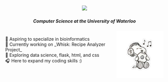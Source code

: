 <div align="center">
  <h2><a href="https://git.io/typing-svg"><img src="https://readme-typing-svg.demolab.com?font=Playfair+Display&size=30&pause=500&color=6BB0F7&center=true&vCenter=true&random=false&width=435&height=33&lines=Hey+I'm+Angela+%E2%9C%A7"/></a></h2>
  <h5> Computer Science at the University of Waterloo</h5>
</div>


<img align="right" src="https://github.com/angelajinn/angelajinn/blob/main/snoopy" width=150></img>
<div align="left">
<br>
🐋 Aspiring to specialize in bioinformatics
<br>
🫧 Currently working on _Whisk: Recipe Analyzer Project_
<br>
🌊 Exploring data science, flask, html, and css
<br>
🎧 Here to expand my coding skills :)
</div>



<!--
**angelajinn/angelajinn** is a ✨ _special_ ✨ repository because its `README.md` (this file) appears on your GitHub profile.

Here are some ideas to get you started:

- 🔭 I’m currently working on ...
- 🌱 I’m currently learning ...
- 👯 I’m looking to collaborate on ...
- 🤔 I’m looking for help with ...
- 💬 Ask me about ...
- 📫 How to reach me: ...
- 😄 Pronouns: ...
- ⚡ Fun fact: ...
-->
